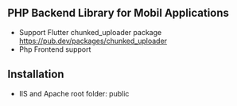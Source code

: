 PHP Backend Library for Mobil Applications
--------------------------------------------------
  - Support Flutter chunked_uploader package
    https://pub.dev/packages/chunked_uploader
  - Php Frontend support

Installation
--------------------------------------------------
  - IIS and Apache root folder: public

